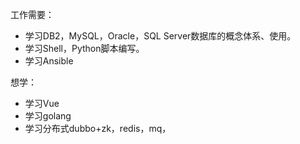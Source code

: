工作需要：

- 学习DB2，MySQL，Oracle，SQL Server数据库的概念体系、使用。
- 学习Shell，Python脚本编写。
- 学习Ansible

想学：

- 学习Vue
- 学习golang
- 学习分布式dubbo+zk，redis，mq，
